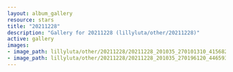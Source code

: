 ```yaml
---
layout: album_gallery
resource: stars
title: "20211228"
description: "Gallery for 20211228 (lillyluta/other/20211228)"
active: gallery
images:
- image_path: lillyluta/other/20211228/20211228_201035_270101310_415682080302601_7828889783359186414_n.jpg
- image_path: lillyluta/other/20211228/20211228_201035_270196120_446593583717112_8168127992123306719_n.jpg
---
```

